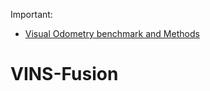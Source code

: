 




Important:
 - [Visual Odometry benchmark and Methods](https://www.cvlibs.net/datasets/kitti/eval_odometry.php)

# VINS-Fusion
